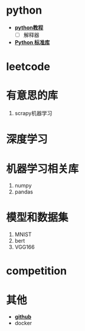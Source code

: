 # python 
- **[python教程](https://docs.python.org/zh-cn/3/tutorial/index.html)**
  - [ ] 解释器
- **[Python 标准库](https://docs.python.org/zh-cn/3/library/index.html)**
# leetcode


# 有意思的库 
 1. scrapy机器学习



# 深度学习


# 机器学习相关库
1. numpy
2. pandas


# 模型和数据集
1. MNIST
2. bert
3. VGG166


# competition

# 其他
- **[github](https://git-scm.com/book/zh/v2)**
- docker

